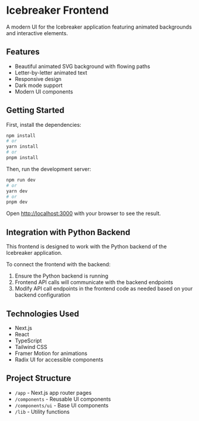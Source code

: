 # Icebreaker Frontend

A modern UI for the Icebreaker application featuring animated backgrounds and interactive elements.

## Features

- Beautiful animated SVG background with flowing paths
- Letter-by-letter animated text
- Responsive design
- Dark mode support
- Modern UI components

## Getting Started

First, install the dependencies:

```bash
npm install
# or
yarn install
# or
pnpm install
```

Then, run the development server:

```bash
npm run dev
# or
yarn dev
# or
pnpm dev
```

Open [http://localhost:3000](http://localhost:3000) with your browser to see the result.

## Integration with Python Backend

This frontend is designed to work with the Python backend of the Icebreaker application. 

To connect the frontend with the backend:

1. Ensure the Python backend is running
2. Frontend API calls will communicate with the backend endpoints
3. Modify API call endpoints in the frontend code as needed based on your backend configuration

## Technologies Used

- Next.js
- React
- TypeScript
- Tailwind CSS
- Framer Motion for animations
- Radix UI for accessible components

## Project Structure

- `/app` - Next.js app router pages
- `/components` - Reusable UI components
- `/components/ui` - Base UI components
- `/lib` - Utility functions 